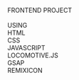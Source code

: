 FRONTEND PROJECT<br>
<br>
USING<br>
HTML<br>
CSS <br>
JAVASCRIPT<br>
LOCOMOTIVE.JS<br>
GSAP<br>
REMIXICON<br>
<br>
